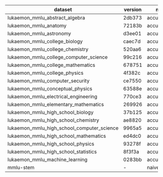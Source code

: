 | dataset | version | metric | mode | q3b_ft_hf |
|----- | ----- | ----- | ----- | -----|
| lukaemon_mmlu_abstract_algebra | 2db373 | accuracy | gen | 6.00 |
| lukaemon_mmlu_anatomy | 72183b | accuracy | gen | 4.44 |
| lukaemon_mmlu_astronomy | d3ee01 | accuracy | gen | 5.26 |
| lukaemon_mmlu_college_biology | caec7d | accuracy | gen | 2.78 |
| lukaemon_mmlu_college_chemistry | 520aa6 | accuracy | gen | 3.00 |
| lukaemon_mmlu_college_computer_science | 99c216 | accuracy | gen | 5.00 |
| lukaemon_mmlu_college_mathematics | 678751 | accuracy | gen | 2.00 |
| lukaemon_mmlu_college_physics | 4f382c | accuracy | gen | 3.92 |
| lukaemon_mmlu_computer_security | ce7550 | accuracy | gen | 1.00 |
| lukaemon_mmlu_conceptual_physics | 63588e | accuracy | gen | 3.83 |
| lukaemon_mmlu_electrical_engineering | 770ce3 | accuracy | gen | 2.76 |
| lukaemon_mmlu_elementary_mathematics | 269926 | accuracy | gen | 5.29 |
| lukaemon_mmlu_high_school_biology | 37b125 | accuracy | gen | 4.19 |
| lukaemon_mmlu_high_school_chemistry | ae8820 | accuracy | gen | 3.94 |
| lukaemon_mmlu_high_school_computer_science | 9965a5 | accuracy | gen | 5.00 |
| lukaemon_mmlu_high_school_mathematics | ed4dc0 | accuracy | gen | 3.70 |
| lukaemon_mmlu_high_school_physics | 93278f | accuracy | gen | 1.99 |
| lukaemon_mmlu_high_school_statistics | 8f3f3a | accuracy | gen | 3.24 |
| lukaemon_mmlu_machine_learning | 0283bb | accuracy | gen | 2.68 |
| mmlu-stem | - | naive_average | gen | 3.69 |
